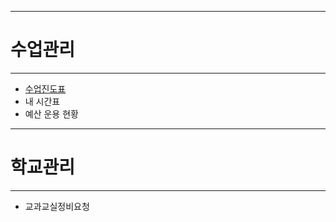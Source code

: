
---
# 수업관리
---
* [수업진도표](https://docs.google.com/spreadsheets/d/1-CA9rqCuhi_lfbfPPH5vlXms9xTWV8lpVEOSls11wp0/edit?usp=sharing)
* 내 시간표
* 예산 운용 현황

---
# 학교관리
---
* 교과교실정비요청
